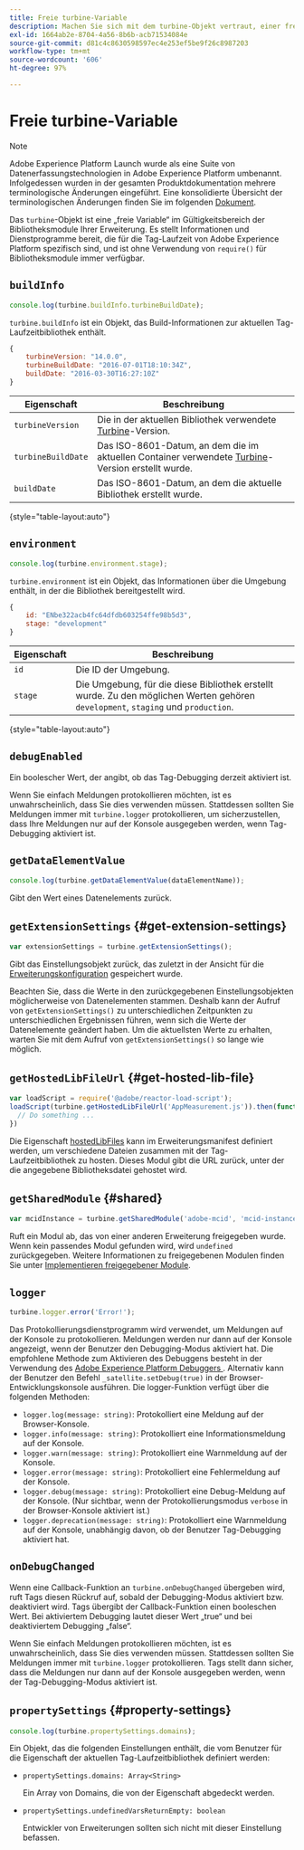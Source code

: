 ```yaml
---
title: Freie turbine-Variable
description: Machen Sie sich mit dem turbine-Objekt vertraut, einer freien Variablen, die Informationen und Dienstprogramme speziell für die Tag-Laufzeit in Adobe Experience Platform bereitstellt.
exl-id: 1664ab2e-8704-4a56-8b6b-acb71534084e
source-git-commit: d81c4c8630598597ec4e253ef5be9f26c8987203
workflow-type: tm+mt
source-wordcount: '606'
ht-degree: 97%

---
```


# Freie turbine-Variable

>[!NOTE]
>
>Adobe Experience Platform Launch wurde als eine Suite von Datenerfassungstechnologien in Adobe Experience Platform umbenannt. Infolgedessen wurden in der gesamten Produktdokumentation mehrere terminologische Änderungen eingeführt. Eine konsolidierte Übersicht der terminologischen Änderungen finden Sie im folgenden [Dokument](../term-updates.md).

Das `turbine`-Objekt ist eine „freie Variable“ im Gültigkeitsbereich der Bibliotheksmodule Ihrer Erweiterung. Es stellt Informationen und Dienstprogramme bereit, die für die Tag-Laufzeit von Adobe Experience Platform spezifisch sind, und ist ohne Verwendung von `require()` für Bibliotheksmodule immer verfügbar.

## `buildInfo`

```js
console.log(turbine.buildInfo.turbineBuildDate);
```

`turbine.buildInfo` ist ein Objekt, das Build-Informationen zur aktuellen Tag-Laufzeitbibliothek enthält.

```js
{
    turbineVersion: "14.0.0",
    turbineBuildDate: "2016-07-01T18:10:34Z",
    buildDate: "2016-03-30T16:27:10Z"
}
```

| Eigenschaft | Beschreibung |
| --- | --- |
| `turbineVersion` | Die in der aktuellen Bibliothek verwendete [Turbine](https://www.npmjs.com/package/@adobe/reactor-turbine)-Version. |
| `turbineBuildDate` | Das ISO-8601-Datum, an dem die im aktuellen Container verwendete [Turbine](https://www.npmjs.com/package/@adobe/reactor-turbine)-Version erstellt wurde. |
| `buildDate` | Das ISO-8601-Datum, an dem die aktuelle Bibliothek erstellt wurde. |

{style="table-layout:auto"}

## `environment`

```js
console.log(turbine.environment.stage);
```

`turbine.environment` ist ein Objekt, das Informationen über die Umgebung enthält, in der die Bibliothek bereitgestellt wird.

```js
{
    id: "ENbe322acb4fc64dfdb603254ffe98b5d3",
    stage: "development"
}
```

| Eigenschaft | Beschreibung |
| --- | --- |
| `id` | Die ID der Umgebung. |
| `stage` | Die Umgebung, für die diese Bibliothek erstellt wurde. Zu den möglichen Werten gehören `development`, `staging` und `production`. |

{style="table-layout:auto"}

## `debugEnabled`

Ein boolescher Wert, der angibt, ob das Tag-Debugging derzeit aktiviert ist.

Wenn Sie einfach Meldungen protokollieren möchten, ist es unwahrscheinlich, dass Sie dies verwenden müssen. Stattdessen sollten Sie Meldungen immer mit `turbine.logger` protokollieren, um sicherzustellen, dass Ihre Meldungen nur auf der Konsole ausgegeben werden, wenn Tag-Debugging aktiviert ist.

## `getDataElementValue`

```js
console.log(turbine.getDataElementValue(dataElementName));
```

Gibt den Wert eines Datenelements zurück.

## `getExtensionSettings` {#get-extension-settings}

```js
var extensionSettings = turbine.getExtensionSettings();
```

Gibt das Einstellungsobjekt zurück, das zuletzt in der Ansicht für die [Erweiterungskonfiguration](./configuration.md) gespeichert wurde.

Beachten Sie, dass die Werte in den zurückgegebenen Einstellungsobjekten möglicherweise von Datenelementen stammen. Deshalb kann der Aufruf von `getExtensionSettings()` zu unterschiedlichen Zeitpunkten zu unterschiedlichen Ergebnissen führen, wenn sich die Werte der Datenelemente geändert haben. Um die aktuellsten Werte zu erhalten, warten Sie mit dem Aufruf von `getExtensionSettings()` so lange wie möglich.

## `getHostedLibFileUrl` {#get-hosted-lib-file}

```js
var loadScript = require('@adobe/reactor-load-script');
loadScript(turbine.getHostedLibFileUrl('AppMeasurement.js')).then(function() {
  // Do something ...
})
```

Die Eigenschaft [hostedLibFiles](./manifest.md) kann im Erweiterungsmanifest definiert werden, um verschiedene Dateien zusammen mit der Tag-Laufzeitbibliothek zu hosten. Dieses Modul gibt die URL zurück, unter der die angegebene Bibliotheksdatei gehostet wird.

## `getSharedModule` {#shared}

```js
var mcidInstance = turbine.getSharedModule('adobe-mcid', 'mcid-instance');
```

Ruft ein Modul ab, das von einer anderen Erweiterung freigegeben wurde. Wenn kein passendes Modul gefunden wird, wird `undefined` zurückgegeben. Weitere Informationen zu freigegebenen Modulen finden Sie unter [Implementieren freigegebener Module](./web/shared.md).

## `logger`

```js
turbine.logger.error('Error!');
```

Das Protokollierungsdienstprogramm wird verwendet, um Meldungen auf der Konsole zu protokollieren. Meldungen werden nur dann auf der Konsole angezeigt, wenn der Benutzer den Debugging-Modus aktiviert hat. Die empfohlene Methode zum Aktivieren des Debuggens besteht in der Verwendung des [Adobe Experience Platform Debuggers &#x200B;](https://chrome.google.com/webstore/detail/adobe-experience-platform/bfnnokhpnncpkdmbokanobigaccjkpob). Alternativ kann der Benutzer den Befehl `_satellite.setDebug(true)` in der Browser-Entwicklungskonsole ausführen. Die logger-Funktion verfügt über die folgenden Methoden:

* `logger.log(message: string)`: Protokolliert eine Meldung auf der Browser-Konsole.
* `logger.info(message: string)`: Protokolliert eine Informationsmeldung auf der Konsole.
* `logger.warn(message: string)`: Protokolliert eine Warnmeldung auf der Konsole.
* `logger.error(message: string)`: Protokolliert eine Fehlermeldung auf der Konsole.
* `logger.debug(message: string)`: Protokolliert eine Debug-Meldung auf der Konsole. (Nur sichtbar, wenn der Protokollierungsmodus `verbose` in der Browser-Konsole aktiviert ist.)
* `logger.deprecation(message: string)`: Protokolliert eine Warnmeldung auf der Konsole, unabhängig davon, ob der Benutzer Tag-Debugging aktiviert hat.

## `onDebugChanged`

Wenn eine Callback-Funktion an `turbine.onDebugChanged` übergeben wird, ruft Tags diesen Rückruf auf, sobald der Debugging-Modus aktiviert bzw. deaktiviert wird. Tags übergibt der Callback-Funktion einen booleschen Wert. Bei aktiviertem Debugging lautet dieser Wert „true“ und bei deaktiviertem Debugging „false“.

Wenn Sie einfach Meldungen protokollieren möchten, ist es unwahrscheinlich, dass Sie dies verwenden müssen. Stattdessen sollten Sie Meldungen immer mit `turbine.logger` protokollieren. Tags stellt dann sicher, dass die Meldungen nur dann auf der Konsole ausgegeben werden, wenn der Tag-Debugging-Modus aktiviert ist.

## `propertySettings` {#property-settings}

```js
console.log(turbine.propertySettings.domains);
```

Ein Objekt, das die folgenden Einstellungen enthält, die vom Benutzer für die Eigenschaft der aktuellen Tag-Laufzeitbibliothek definiert werden:

* `propertySettings.domains: Array<String>`

  Ein Array von Domains, die von der Eigenschaft abgedeckt werden.

* `propertySettings.undefinedVarsReturnEmpty: boolean`

  Entwickler von Erweiterungen sollten sich nicht mit dieser Einstellung befassen.
